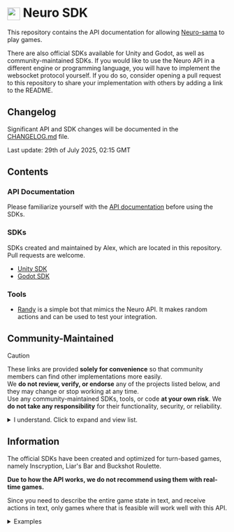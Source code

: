 # <img src="Assets/icon.png" width="29" style="vertical-align:middle;">  Neuro SDK

This repository contains the API documentation for allowing [Neuro-sama](https://twitch.tv/vedal987) to play games.

There are also official SDKs available for Unity and Godot, as well as community-maintained SDKs. If you would like to use the Neuro API in a different engine or programming language, you will have to implement the websocket protocol yourself. If you do so, consider opening a pull request to this repository to share your implementation with others by adding a link to the README.

## Changelog

Significant API and SDK changes will be documented in the [CHANGELOG.md](./CHANGELOG.md) file.

Last update: 29th of July 2025, 02:15 GMT

## Contents

### API Documentation
Please familiarize yourself with the [API documentation](./API/README.md) before using the SDKs.

### SDKs
SDKs created and maintained by Alex, which are located in this repository. Pull requests are welcome.
- [Unity SDK](./Unity/README.md)
- [Godot SDK](./Godot/README.md)

### Tools
- [Randy](./Randy/README.md) is a simple bot that mimics the Neuro API. It makes random actions and can be used to test your integration.

## Community-Maintained

> [!Caution]
> These links are provided **solely for convenience** so that community members can find other implementations more easily.  
> We **do not review, verify, or endorse** any of the projects listed below, and they may change or stop working at any time.  
> Use any community-maintained SDKs, tools, or code **at your own risk**. We **do not take any responsibility** for their functionality, security, or reliability.

<details>
<summary>I understand. Click to expand and view list.</summary>

### SDKs
Third-party SDKs created and maintained by the community.
- [Rust SDK](https://github.com/chayleaf/rust-neuro-sama-game-api)
- [JavaScript/TypeScript SDK](https://github.com/AriesAlex/typescript-neuro-game-sdk)
- [Java SDK](https://github.com/alexcrea/jacn-sdk)
- [Lua SDK](https://github.com/Gunoshozo/lua-neuro-sama-game-api)
- [Gamemaker SDK](https://github.com/noellepunk/Neuro-Gamemaker-SDK)
- [C SDK](https://github.com/xslendix/libneurosdk)
- [Python SDK](https://github.com/CoolCat467/Neuro-API)
- [Kotlin SDK](https://github.com/RedEpicness/neuro-sdk-kotlin)
- [C++ SDK](https://github.com/chris-pie/neuro-sdk-websocketpp)
- [Generic C# SDK](https://github.com/pandapanda135/CSharp-Neuro-SDK)
- [Ren'Py SDK](https://github.com/caheuer/neuro-renpy-implementation#for-developers)

### Tools
- [Tony](https://github.com/Pasu4/neuro-api-tony) is a graphical testing interface, similar to Randy, but it allows the user to write messages manually.
- [Jippity](https://github.com/EnterpriseScratchDev/neuro-api-jippity) is a testing tool that aims to be a more "realistic" version of Randy, by using OpenAI to mimic Neuro.
- [Gary](https://github.com/Govorunb/gary) is another backend implementation for advanced use. Originally created for testing with local LLMs like Llama, now also has support for a Randy-like "random generator" mode and a web UI for Tony-like manual sending.

</details>

## Information 

The official SDKs have been created and optimized for turn-based games, namely Inscryption, Liar's Bar and Buckshot Roulette.

**Due to how the API works, we do not recommend using them with real-time games.**

Since you need to describe the entire game state in text, and receive actions in text, only games where that is feasible will work well with this API.
<details>
<summary>Examples</summary>

Games that could work
- Inscryption
- Liar's Bar
- Buckshot Roulette
- Keep Talking and Nobody Explodes
- Uno
- Monopoly
- Most visual novels
- Most card games

Games that would not work

- Among Us
- Skyrim
- League of Legends
- Celeste
- Euro Truck Sim
- CSGO
- Any real-time strategy game
- Shooters
- Platformers

You get the idea. Turn based games in general are perfect for this. Anything else and you're kinda stretching the limits of what the API can do.

Vedal said you can use this for more complex games but he told me "you wouldn't get it" so I'm not even going to try to imagine how this would even work, and I am just going to assume that he is wrong.

</details>
